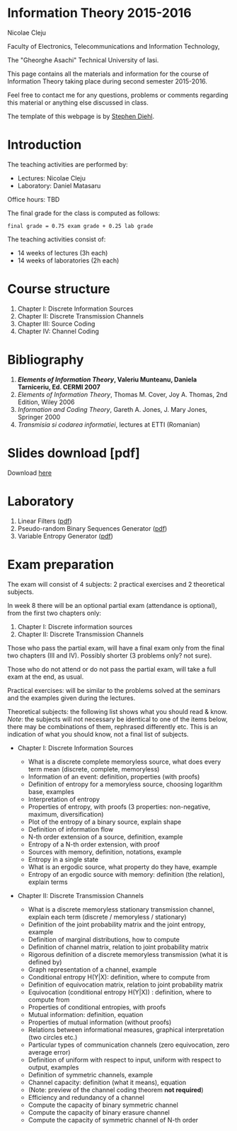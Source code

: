 <!--
<p class="center logo">
<h1>Information Theory 2015-2016</h1> ![](img/title.png)
</p>
-->


Information Theory 2015-2016
======

Nicolae Cleju <!--(<a class="author" href="https://twitter.com/smdiehl">@smdiehl</a> )-->

Faculty of Electronics, Telecommunications and Information Technology,

The "Gheorghe Asachi" Technical University of Iasi.

This page contains all the materials and information for the course of Information
Theory taking place during second semester 2015-2016.

Feel free to contact me for any questions, problems or comments regarding this material
or anything else discussed in class.

The template of this webpage is by [Stephen Diehl](http://dev.stephendiehl.com/hask/).


Introduction
======

The teaching activities are performed by:

* Lectures: Nicolae Cleju
* Laboratory: Daniel Matasaru

Office hours: TBD

The final grade for the class is computed as follows:

    final grade = 0.75 exam grade + 0.25 lab grade

The teaching activities consist of:

* 14 weeks of lectures (3h each)
* 14 weeks of laboratories (2h each)

Course structure
======
1. Chapter I:   Discrete Information Sources
2. Chapter II:  Discrete Transmission Channels
3. Chapter III: Source Coding
4. Chapter IV:  Channel Coding 

Bibliography
======

1. ***Elements of Information Theory*, Valeriu Munteanu, Daniela Tarniceriu, Ed. CERMI 2007**
1. *Elements of Information Theory*, Thomas M. Cover, Joy A. Thomas, 2nd Edition, Wiley 2006
1. *Information and Coding Theory*, Gareth A. Jones, J. Mary Jones, Springer 2000
1. *Transmisia si codarea informatiei*, lectures at ETTI (Romanian)

# Slides download [pdf]
Download [here](slides.pdf)

# Laboratory
1. Linear Filters ([pdf](labs/L01_IT_LinearFilters.pdf))
2. Pseudo-random Binary Sequences Generator ([pdf](labs/L02_IT_PseudorandomBinarySequenceGenerator.pdf))
3. Variable Entropy Generator ([pdf](labs/L03_IT_VariableEntropyGenerator.pdf))

# Exam preparation

The exam will consist of 4 subjects: 2 practical exercises and 2 theoretical subjects.

In week 8 there will be an optional partial exam (attendance is optional), from the first two chapters only: 

1. Chapter I: Discrete information sources 
2. Chapter II: Discrete Transmission Channels

Those who pass the partial exam, will have a final exam only from the final two chapters (III and IV).
 Possibly shorter (3 problems only? not sure).
 
Those who do not attend or do not pass the partial exam, will take a full exam at the end, as usual.

Practical exercises: will be similar to the problems solved at the seminars and the examples given 
during the lectures.

Theoretical subjects: the following list shows what you should read & know.
*Note*: the subjects will not necessary be identical to one of the items below, there may be
combinations of them, rephrased differently etc. This is an indication of what you should know, 
not a final list of subjects.

* Chapter I: Discrete Information Sources
    * What is a discrete complete memoryless source, what does every term mean (discrete, complete, memoryless)
    * Information of an event: definition, properties (with proofs)
	* Definition of entropy for a memoryless source, choosing logarithm base, examples
	* Interpretation of entropy
	* Properties of entropy, with proofs (3 properties: non-negative, maximum, diversification)
	* Plot of the entropy of a binary source, explain shape
	* Definition of information flow 
	* N-th order extension of a source, definition, example
	* Entropy of a N-th order extension, with proof
	* Sources with memory, definition, notations, example
	* Entropy in a single state
	* What is an ergodic source, what property do they have, example
	* Entropy of an ergodic source with memory: definition (the relation), explain terms

* Chapter II: Discrete Transmission Channels
	* What is a discrete memoryless stationary transmission channel, explain each term
	 (discrete / memoryless / stationary)
	* Definition of the joint probability matrix and the joint entropy, example
	* Definition of marginal distributions, how to compute
	* Definition of channel matrix, relation to joint probability matrix
	* Rigorous definition of a discrete memoryless transmission (what it is defined by)
	* Graph representation of a channel, example
	* Conditional entropy H(Y|X): definition, where to compute from
	* Definition of equivocation matrix, relation to joint probability matrix
	* Equivocation (conditional entropy H(Y|X)) : definition, where to compute from
	* Properties of conditional entropies, with proofs
	* Mutual information: definition, equation
	* Properties of mutual information (without proofs)
	* Relations between informational measures, graphical interpretation (two circles etc.)
	* Particular types of communication channels (zero equivocation, zero average error)
	* Definition of uniform with respect to input, uniform with respect to output, examples
	* Definition of symmetric channels, example
	* Channel capacity: definition (what it means), equation
	* (Note: preview of the channel coding theorem **not required**)
	* Efficiency and redundancy of a channel
	* Compute the capacity of binary symmetric channel
	* Compute the capacity of binary erasure channel
	* Compute the capacity of symmetric channel of N-th order
 
